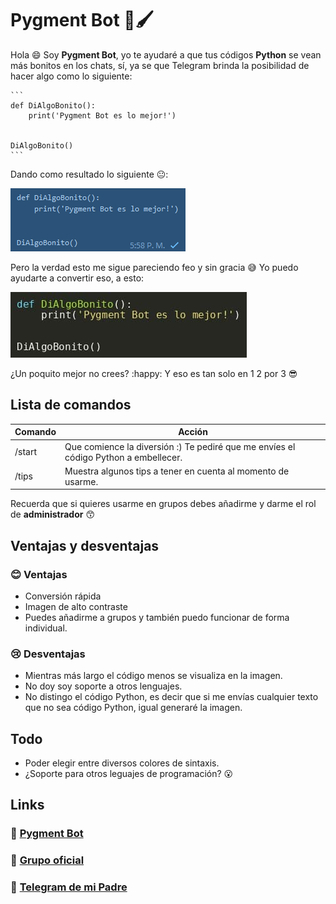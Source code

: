 # Pygment Bot :robot::paintbrush:
Hola :smile: Soy **Pygment Bot**, yo te ayudaré a que tus códigos **Python** se vean más bonitos en los chats, sí, ya se que Telegram brinda la posibilidad de hacer algo como lo siguiente:

```
​```
def DiAlgoBonito():
    print('Pygment Bot es lo mejor!')


DiAlgoBonito()
​```
```

Dando como resultado lo siguiente :neutral_face::

![ugly_message](capturas\ugly_message.png)

Pero la verdad esto me sigue pareciendo feo y sin gracia :sweat_smile: Yo puedo ayudarte a convertir eso, a esto:

![pygmentbot_result](capturas\pygmentbot_result.jpg)

¿Un poquito mejor no crees? :happy: Y eso es tan solo en 1 2 por 3 :sunglasses:



## Lista de comandos

| Comando | Acción                                                       |
| ------- | ------------------------------------------------------------ |
| /start  | Que comience la diversión :) Te pediré que me envíes el código Python a embellecer. |
| /tips   | Muestra algunos tips a tener en cuenta al momento de usarme. |

Recuerda que si quieres usarme en grupos debes añadirme y darme el rol de **administrador** :kissing_smiling_eyes:



## Ventajas y desventajas

### :blush: Ventajas

* Conversión rápida
* Imagen de alto contraste
* Puedes añadirme a grupos y también puedo funcionar de forma individual.

### :cry: Desventajas

* Mientras más largo el código menos se visualiza en la imagen.
* No doy soy soporte a otros lenguajes.
* No distingo el código Python, es decir que si me envías cualquier texto que no sea código Python, igual generaré la imagen.



## Todo

* Poder elegir entre diversos colores de sintaxis.
* ¿Soporte para otros leguajes de programación? :open_mouth:



## Links

### :robot: [Pygment Bot​](https://t.me/Pygment_Bot)

### :handshake: [Grupo oficial](https://t.me/joinchat/czBq66CiVT82Yzgx)

### :man: [Telegram de mi Padre](https://t.me/jalkhov)

